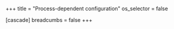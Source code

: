 +++
title = "Process-dependent configuration"
os_selector = false

[cascade]
breadcumbs = false
+++

